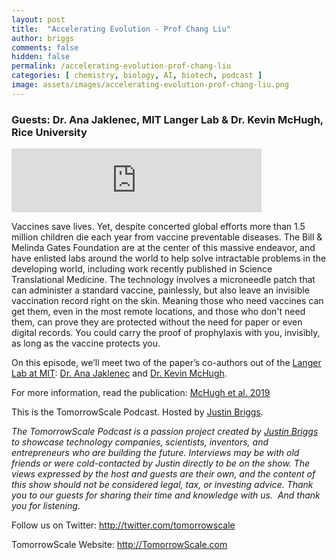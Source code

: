 ```yaml
---
layout: post
title:  "Accelerating Evolution - Prof Chang Liu"
author: briggs
comments: false
hidden: false
permalink: /accelerating-evolution-prof-chang-liu
categories: [ chemistry, biology, AI, biotech, podcast ]
image: assets/images/accelerating-evolution-prof-chang-liu.png
---
```


### Guests: Dr. Ana Jaklenec, MIT Langer Lab &amp; Dr. Kevin McHugh, Rice University

<iframe src="https://anchor.fm/tomorrowscale/embed/episodes/Proof-of-Prophylaxis---MIT-Langer-Lab---Drs--Ana-Jaklenec--Kevin-McHugh-e9vbp1" height="102px" width="400px" frameborder="0" scrolling="no"></iframe>

Vaccines save lives. Yet, despite concerted global efforts more than 1.5 million children die each year from vaccine preventable diseases. The Bill &amp; Melinda Gates Foundation are at the center of this massive endeavor, and have enlisted labs around the world to help solve intractable problems in the developing world, including work recently published in Science Translational Medicine. The technology involves a microneedle patch that can administer a standard vaccine, painlessly, but also leave an invisible vaccination record right on the skin. Meaning those who need vaccines can get them, even in the most remote locations, and those who don't need them, can prove they are protected without the need for paper or even digital records. You could carry the proof of prophylaxis with you, invisibly, as long as the vaccine protects you.

On this episode, we’ll meet two of the paper’s co-authors out of the [Langer Lab at MIT](https://langerlab.mit.edu/): [Dr. Ana Jaklenec](https://www.linkedin.com/in/ana-jaklenec-a6526253/) and [Dr. Kevin McHugh](https://bioengineering.rice.edu/people/faculty/kevin-mchugh).

For more information, read the publication: [McHugh et al. 2019](https://doi.org/10.1126/scitranslmed.aay7162)

This is the TomorrowScale Podcast. Hosted by [Justin Briggs](https://www.linkedin.com/in/briggsly).

*The TomorrowScale Podcast is a passion project created by [Justin Briggs](https://www.linkedin.com/in/briggsly) to showcase technology companies, scientists, inventors, and entrepreneurs who are building the future. Interviews may be with old friends or were cold-contacted by Justin directly to be on the show. The views expressed by the host and guests are their own, and the content of this show should not be considered legal, tax, or investing advice. Thank you to our guests for sharing their time and knowledge with us.  And thank you for listening.*

Follow us on Twitter: <a href="http://twitter.com/tomorrowscale" target="_blank" rel="noopener ugc noreferrer">http://twitter.com/tomorrowscale</a>

TomorrowScale Website: <a href="http://tomorrowscale.com/" target="_blank" rel="noopener ugc noreferrer">http://TomorrowScale.com</a>